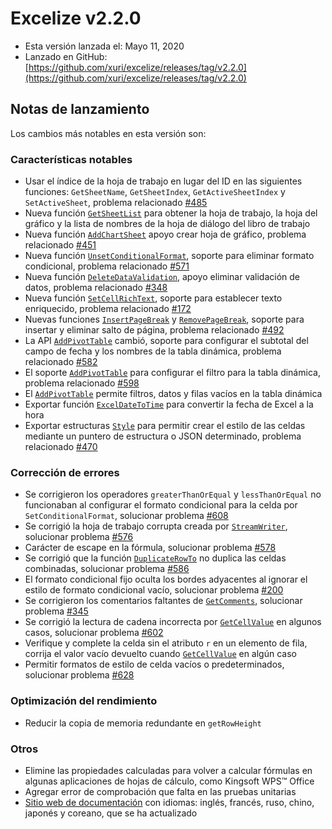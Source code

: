 # Excelize v2.2.0

* Esta versión lanzada el: Mayo 11, 2020
* Lanzado en GitHub: [https://github.com/xuri/excelize/releases/tag/v2.2.0](https://github.com/xuri/excelize/releases/tag/v2.2.0)

## Notas de lanzamiento

Los cambios más notables en esta versión son:

### Características notables

* Usar el índice de la hoja de trabajo en lugar del ID en las siguientes funciones: `GetSheetName`, `GetSheetIndex`, `GetActiveSheetIndex` y `SetActiveSheet`, problema relacionado [#485](https://github.com/xuri/excelize/issues/485)
* Nueva función [`GetSheetList`](https://pkg.go.dev/github.com/xuri/excelize/v2@v2.2.0#File.GetSheetList) para obtener la hoja de trabajo, la hoja del gráfico y la lista de nombres de la hoja de diálogo del libro de trabajo
* Nueva función [`AddChartSheet`](https://pkg.go.dev/github.com/xuri/excelize/v2@v2.2.0#File.AddChartSheet) apoyo crear hoja de gráfico, problema relacionado [#451](https://github.com/xuri/excelize/issues/451)
* Nueva función [`UnsetConditionalFormat`](https://pkg.go.dev/github.com/xuri/excelize/v2@v2.2.0#File.UnsetConditionalFormat), soporte para eliminar formato condicional, problema relacionado [#571](https://github.com/xuri/excelize/issues/571)
* Nueva función [`DeleteDataValidation`](https://pkg.go.dev/github.com/xuri/excelize/v2@v2.2.0#File.DeleteDataValidation), apoyo eliminar validación de datos, problema relacionado [#348](https://github.com/xuri/excelize/issues/348)
* Nueva función [`SetCellRichText`](https://pkg.go.dev/github.com/xuri/excelize/v2@v2.2.0#File.SetCellRichText), soporte para establecer texto enriquecido, problema relacionado [#172](https://github.com/xuri/excelize/issues/172)
* Nuevas funciones [`InsertPageBreak`](https://pkg.go.dev/github.com/xuri/excelize/v2@v2.2.0#File.InsertPageBreak) y [`RemovePageBreak`](https://pkg.go.dev/github.com/xuri/excelize/v2@v2.2.0#File.RemovePageBreak), soporte para insertar y eliminar salto de página, problema relacionado [#492](https://github.com/xuri/excelize/issues/492)
* La API [`AddPivotTable`](https://pkg.go.dev/github.com/xuri/excelize/v2@v2.2.0#File.AddPivotTable) cambió, soporte para configurar el subtotal del campo de fecha y los nombres de la tabla dinámica, problema relacionado [#582](https://github.com/xuri/excelize/issues/582)
* El soporte [`AddPivotTable`](https://pkg.go.dev/github.com/xuri/excelize/v2@v2.2.0#File.AddPivotTable) para configurar el filtro para la tabla dinámica, problema relacionado [#598](https://github.com/xuri/excelize/issues/598)
* El [`AddPivotTable`](https://pkg.go.dev/github.com/xuri/excelize/v2@v2.2.0#File.AddPivotTable) permite filtros, datos y filas vacíos en la tabla dinámica
* Exportar función [`ExcelDateToTime`](https://pkg.go.dev/github.com/xuri/excelize/v2@v2.2.0#File.ExcelDateToTime) para convertir la fecha de Excel a la hora
* Exportar estructuras [`Style`](https://pkg.go.dev/github.com/xuri/excelize/v2@v2.2.0#Style) para permitir crear el estilo de las celdas mediante un puntero de estructura o JSON determinado, problema relacionado [#470](https://github.com/xuri/excelize/issues/470)

### Corrección de errores

* Se corrigieron los operadores `greaterThanOrEqual` y `lessThanOrEqual` no funcionaban al configurar el formato condicional para la celda por `SetConditionalFormat`, solucionar problema [#608](https://github.com/xuri/excelize/issues/608)
* Se corrigió la hoja de trabajo corrupta creada por [`StreamWriter`](https://pkg.go.dev/github.com/xuri/excelize/v2@v2.2.0#StreamWriter), solucionar problema [#576](https://github.com/xuri/excelize/issues/576)
* Carácter de escape en la fórmula, solucionar problema [#578](https://github.com/xuri/excelize/issues/578)
* Se corrigió que la función [`DuplicateRowTo`](https://pkg.go.dev/github.com/xuri/excelize/v2@v2.2.0#File.DuplicateRowTo) no duplica las celdas combinadas, solucionar problema [#586](https://github.com/xuri/excelize/issues/586)
* El formato condicional fijo oculta los bordes adyacentes al ignorar el estilo de formato condicional vacío, solucionar problema [#200](https://github.com/xuri/excelize/issues/200)
* Se corrigieron los comentarios faltantes de [`GetComments`](https://pkg.go.dev/github.com/xuri/excelize/v2@v2.2.0#File.GetComments), solucionar problema [#345](https://github.com/xuri/excelize/issues/345)
* Se corrigió la lectura de cadena incorrecta por [`GetCellValue`](https://pkg.go.dev/github.com/xuri/excelize/v2@v2.2.0#File.GetCellValue) en algunos casos, solucionar problema [#602](https://github.com/xuri/excelize/issues/602)
* Verifique y complete la celda sin el atributo `r` en un elemento de fila, corrija el valor vacío devuelto cuando [`GetCellValue`](https://pkg.go.dev/github.com/xuri/excelize/v2@v2.2.0#File.GetCellValue) en algún caso
* Permitir formatos de estilo de celda vacíos o predeterminados, solucionar problema [#628](https://github.com/xuri/excelize/issues/628)

### Optimización del rendimiento

* Reducir la copia de memoria redundante en `getRowHeight`

### Otros

* Elimine las propiedades calculadas para volver a calcular fórmulas en algunas aplicaciones de hojas de cálculo, como Kingsoft WPS&trade; Office
* Agregar error de comprobación que falta en las pruebas unitarias
* [Sitio web de documentación](https://xuri.me/excelize) con idiomas: inglés, francés, ruso, chino, japonés y coreano, que se ha actualizado
